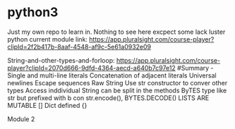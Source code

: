 # python3
Just my own repo to learn in.  Nothing to see here excpect some lack luster python
current module link: https://app.pluralsight.com/course-player?clipId=2f2b417b-8aaf-4548-af9c-5e61a0932e09

String-and-other-types-and-forloop: https://app.pluralsight.com/course-player?clipId=2070d666-9dfd-4364-aecd-a640b7c97e12
#Summary
-Single and multi-line literals
Concatenation of adjacent literals
Universal newlines
Escape sequences
Raw String
Use str constructor to conver other types
Access inddividual
String can be split in the methods
ByTES type like str but prefixed with b con
str.encode(), BYTES.DECODE()
LISTS ARE MUTABLE []
Dict defined {}

Module 2 